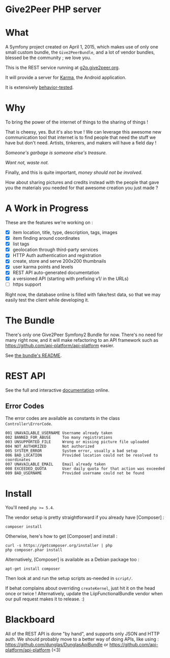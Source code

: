 Give2Peer PHP server
====================


What
====

A Symfony project created on April 1, 2015, which makes use of only one small
custom bundle, the `Give2PeerBundle`, and a lot of vendor bundles, blessed be
the community ; we love you.

This is the REST service running at [g2p.give2peer.org](http://g2p.give2peer.org).

It will provide a server for [Karma](http://www.give2peer.org), the Android application.

It is extensively [behavior-tested](/features).


Why
===

To bring the power of the internet of things to the sharing of things !

That is cheesy, yes. But it's also true !
We can leverage this awesome new communication tool that internet is
to find people that need the stuff we have but don't need.
Artists, tinkerers, and makers will have a field day !

_Someone's garbage is someone else's treasure._

_Want not, waste not._

Finally, and this is quite important, _money should not be involved_.

How about sharing pictures and credits instead with the people that gave you
the materials you needed for that awesome creation you just made ?



A Work in Progress
==================

These are the features we're working on :

- [x] item location, title, type, description, tags, images
- [x] item finding around coordinates
- [x] list tags
- [x] geolocation through third-party services
- [x] HTTP Auth authentication and registration
- [x] create, store and serve 200x200 thumbnails
- [x] user karma points and levels
- [x] REST API auto-generated documentation
- [x] a versioned API (starting with prefixing v1/ in the URLs)
- [ ] https support

Right now, the database online is filled with fake/test data, so that we may
easily test the client while developing it.


The Bundle
==========

There's only one Give2Peer Symfony2 Bundle for now.
There's no need for many right now, and it will make refactoring to an API
framework such as https://github.com/api-platform/api-platform easier.

See [the bundle's README](src/Give2Peer/Give2PeerBundle/README.md).


REST API
========

See the full and interactive [documentation](http://g2p.give2peer.org) online.



Error Codes
-----------

The error codes are available as constants in the class `Controller\ErrorCode`.

```
001 UNAVAILABLE_USERNAME Username already taken
002 BANNED_FOR_ABUSE     Too many registrations
003 UNSUPPORTED_FILE     Wrong or missing picture file uploaded
004 NOT_AUTHORIZED       Not authorized
005 SYSTEM_ERROR         System error, usually a bad setup
006 BAD_LOCATION         Provided location could not be resolved to coordinates
007 UNAVAILABLE_EMAIL    Email already taken
008 EXCEEDED_QUOTA       User daily quota for that action was exceeded
009 BAD_USERNAME         Provided username could not be found
```



Install
=======

You'll need `php >= 5.4`.

The vendor setup is pretty straightforward if you already have [Composer] :

    composer install

Otherwise, here's how to get [Composer] and install :

    curl -s https://getcomposer.org/installer | php
    php composer.phar install

Alternatively, [Composer] is available as a Debian package too :

    apt-get install composer


Then look at and run the setup scripts as-needed in `script/`.

If behat complains about overriding `createKernel`,
just hit it on the head once or twice !
Alternatively, update the LiipFunctionalBundle vendor
when our pull request makes it to release. :)


Blackboard
==========

All of the REST API is done "by hand", and supports only JSON and HTTP auth.
We should probably move to a better way of doing APIs, like using :
https://github.com/dunglas/DunglasApiBundle
or
https://github.com/api-platform/api-platform (<3)

